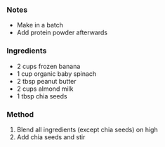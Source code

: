 ### Notes
- Make in a batch
- Add protein powder afterwards

### Ingredients
- 2 cups frozen banana
- 1 cup organic baby spinach
- 2 tbsp peanut butter
- 2 cups almond milk
- 1 tbsp chia seeds

### Method
1. Blend all ingredients (except chia seeds) on high
2. Add chia seeds and stir